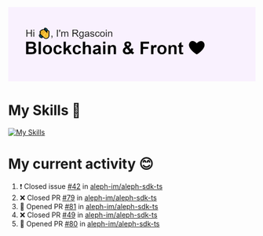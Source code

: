 <!--
**Rgascoin/Rgascoin** is a ✨ _special_ ✨ repository because its `README.md` (this file) appears on your GitHub profile.
-->

![image info](./header.png)


# My Skills 🌟

[![My Skills](https://skillicons.dev/icons?i=solidity,nextjs,tailwind,react,nodejs,ts,docker,jest,py,postgres,git,bash,cpp)](https://skillicons.dev)


# My current activity 😊

<!--START_SECTION:activity-->
1. ❗️ Closed issue [#42](https://github.com/aleph-im/aleph-sdk-ts/issues/42) in [aleph-im/aleph-sdk-ts](https://github.com/aleph-im/aleph-sdk-ts)
2. ❌ Closed PR [#79](https://github.com/aleph-im/aleph-sdk-ts/pull/79) in [aleph-im/aleph-sdk-ts](https://github.com/aleph-im/aleph-sdk-ts)
3. 💪 Opened PR [#81](https://github.com/aleph-im/aleph-sdk-ts/pull/81) in [aleph-im/aleph-sdk-ts](https://github.com/aleph-im/aleph-sdk-ts)
4. ❌ Closed PR [#49](https://github.com/aleph-im/aleph-sdk-ts/pull/49) in [aleph-im/aleph-sdk-ts](https://github.com/aleph-im/aleph-sdk-ts)
5. 💪 Opened PR [#80](https://github.com/aleph-im/aleph-sdk-ts/pull/80) in [aleph-im/aleph-sdk-ts](https://github.com/aleph-im/aleph-sdk-ts)
<!--END_SECTION:activity-->


